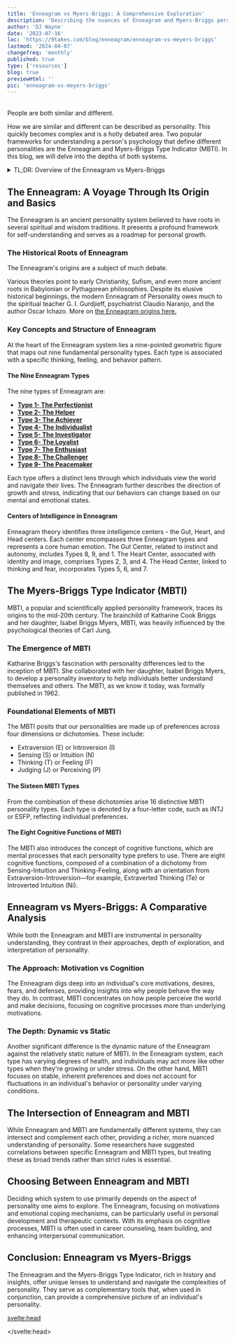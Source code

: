 ```yaml
---
title: 'Enneagram vs Myers-Briggs: A Comprehensive Exploration'
description: 'Describing the nuances of Enneagram and Myers-Briggs personality systems. Explore their unique traits, comparisons, and practical applications.'
author: 'DJ Wayne'
date: '2023-07-16'
loc: 'https://9takes.com/blog/enneagram/enneagram-vs-meyers-briggs'
lastmod: '2024-04-07'
changefreq: 'monthly'
published: true
type: ['resources']
blog: true
previewHtml: ''
pic: 'enneagram-vs-meyers-briggs'
---
```


<!-- // notes:  -->
<script>
	import  PopCard  from "$lib/components/atoms/PopCard.svelte";
</script>

<div
	style="display: flex;
    justify-content: center;
    margin: 1rem 0;
	"
>
	<PopCard
		image={`/blogs/${'enneagram-vs-meyers-briggs'}.webp`}
		showIcon={false}
		displayText=""
    altText="people walking in opposite directions"
    aspectRatio={'3/2'}
		subtext=""
	/>
</div>

<p class="firstLetter">People are both similar and different.</p>

How we are similar and different can be described as personality. This quickly becomes complex and is a hotly debated area. Two popular frameworks for understanding a person's psychology that define different personalities are the Enneagram and Myers-Briggs Type Indicator (MBTI). In this blog, we will delve into the depths of both systems.

<details>
<summary class="accordion">TL;DR: Overview of the Enneagram vs Myers-Briggs</summary>
<div class="panel">
<ul>
<li><b>Enneagram and Myers-Briggs Comparison:</b> Enneagram and Myers-Briggs are both personality systems, but they explore different facets. While Myers-Briggs focuses on cognitive functions and how we perceive and judge the world, Enneagram is about core fears, desires, and motivations.
</li>
<li><b>Understanding Enneagram:</b> Enneagram types are determined by fears and desires. It consists of nine distinct personality types, each showcasing a distinct way of thinking, feeling, and behaving.
</li>
<li><b>Understanding Myers-Briggs:</b> Myers-Briggs Type Indicator (MBTI) categorizes personalities into 16 types based on four dichotomies: Extroversion vs. Introversion, Sensing vs. Intuition, Thinking vs. Feeling, and Judging vs. Perceiving.
</li>
<li><b>Practical Applications:</b> Both systems provide insight into personal and professional relationships, career paths, and personal growth strategies. While Myers-Briggs helps us understand how we process information and make decisions, Enneagram helps us understand our core motivations and emotional coping mechanisms.
</li>
</ul>
  </div>
</details>

## The Enneagram: A Voyage Through Its Origin and Basics

The Enneagram is an ancient personality system believed to have roots in several spiritual and wisdom traditions. It presents a profound framework for self-understanding and serves as a roadmap for personal growth.

### The Historical Roots of Enneagram

The Enneagram's origins are a subject of much debate.

Various theories point to early Christianity, Sufism, and even more ancient roots in Babylonian or Pythagorean philosophies. Despite its elusive historical beginnings, the modern Enneagram of Personality owes much to the spiritual teacher G. I. Gurdjieff, psychiatrist Claudio Naranjo, and the author Oscar Ichazo. More on [the Enneagram origins here.](/blog/enneagram/enneagram-influences)

### Key Concepts and Structure of Enneagram

At the heart of the Enneagram system lies a nine-pointed geometric figure that maps out nine fundamental personality types. Each type is associated with a specific thinking, feeling, and behavior pattern.

#### The Nine Enneagram Types

The nine types of Enneagram are:

- **[Type 1- The Perfectionist](/blog/enneagram/enneagram-type-1)**
- **[Type 2- The Helper](/blog/enneagram/enneagram-type-2)**
- **[Type 3- The Achiever](/blog/enneagram/enneagram-type-3)**
- **[Type 4- The Individualist](/blog/enneagram/enneagram-type-4)**
- **[Type 5- The Investigator](/blog/enneagram/enneagram-type-5)**
- **[Type 6- The Loyalist](/blog/enneagram/enneagram-type-6)**
- **[Type 7- The Enthusiast](/blog/enneagram/enneagram-type-7)**
- **[Type 8- The Challenger](/blog/enneagram/enneagram-type-8)**
- **[Type 9- The Peacemaker](/blog/enneagram/enneagram-type-9)**

Each type offers a distinct lens through which individuals view the world and navigate their lives. The Enneagram further describes the direction of growth and stress, indicating that our behaviors can change based on our mental and emotional states.

#### Centers of Intelligence in Enneagram

Enneagram theory identifies three intelligence centers - the Gut, Heart, and Head centers. Each center encompasses three Enneagram types and represents a core human emotion. The Gut Center, related to instinct and autonomy, includes Types 8, 9, and 1. The Heart Center, associated with identity and image, comprises Types 2, 3, and 4. The Head Center, linked to thinking and fear, incorporates Types 5, 6, and 7.

## The Myers-Briggs Type Indicator (MBTI)

MBTI, a popular and scientifically applied personality framework, traces its origins to the mid-20th century. The brainchild of Katharine Cook Briggs and her daughter, Isabel Briggs Myers, MBTI, was heavily influenced by the psychological theories of Carl Jung.

### The Emergence of MBTI

Katharine Briggs's fascination with personality differences led to the inception of MBTI. She collaborated with her daughter, Isabel Briggs Myers, to develop a personality inventory to help individuals better understand themselves and others. The MBTI, as we know it today, was formally published in 1962.

### Foundational Elements of MBTI

The MBTI posits that our personalities are made up of preferences across four dimensions or dichotomies. These include:

- Extraversion (E) or Introversion (I)
- Sensing (S) or Intuition (N)
- Thinking (T) or Feeling (F)
- Judging (J) or Perceiving (P)

#### The Sixteen MBTI Types

From the combination of these dichotomies arise 16 distinctive MBTI personality types. Each type is denoted by a four-letter code, such as INTJ or ESFP, reflecting individual preferences.

#### The Eight Cognitive Functions of MBTI

The MBTI also introduces the concept of cognitive functions, which are mental processes that each personality type prefers to use. There are eight cognitive functions, composed of a combination of a dichotomy from Sensing-Intuition and Thinking-Feeling, along with an orientation from Extraversion-Introversion—for example, Extraverted Thinking (Te) or Introverted Intuition (Ni).

## Enneagram vs Myers-Briggs: A Comparative Analysis

While both the Enneagram and MBTI are instrumental in personality understanding, they contrast in their approaches, depth of exploration, and interpretation of personality.

### The Approach: Motivation vs Cognition

The Enneagram digs deep into an individual's core motivations, desires, fears, and defenses, providing insights into why people behave the way they do. In contrast, MBTI concentrates on how people perceive the world and make decisions, focusing on cognitive processes more than underlying motivations.

### The Depth: Dynamic vs Static

Another significant difference is the dynamic nature of the Enneagram against the relatively static nature of MBTI. In the Enneagram system, each type has varying degrees of health, and individuals may act more like other types when they're growing or under stress. On the other hand, MBTI focuses on stable, inherent preferences and does not account for fluctuations in an individual's behavior or personality under varying conditions.

## The Intersection of Enneagram and MBTI

While Enneagram and MBTI are fundamentally different systems, they can intersect and complement each other, providing a richer, more nuanced understanding of personality. Some researchers have suggested correlations between specific Enneagram and MBTI types, but treating these as broad trends rather than strict rules is essential.

## Choosing Between Enneagram and MBTI

Deciding which system to use primarily depends on the aspect of personality one aims to explore. The Enneagram, focusing on motivations and emotional coping mechanisms, can be particularly useful in personal development and therapeutic contexts. With its emphasis on cognitive processes, MBTI is often used in career counseling, team building, and enhancing interpersonal communication.

## Conclusion: Enneagram vs Myers-Briggs

The Enneagram and the Myers-Briggs Type Indicator, rich in history and insights, offer unique lenses to understand and navigate the complexities of personality. They serve as complementary tools that, when used in conjunction, can provide a comprehensive picture of an individual's personality.

<svelte:head>

<script type="application/ld+json">
{
   "@graph":[
      {
         "@type": "Article",
         "articleBody": "The article discusses the Enneagram and the Myers-Briggs Type Indicator (MBTI), two systems that aim to decode the complexity of human personality. The article dives into both systems' origins, key concepts, and principles and explores their differences and potential intersections. In addition, it provides guidance on how to choose between the two systems based on the aspects of personality one aims to explore.",
         "creator": {
               "@type": "Person",
               "name": "DJ Wayne",
               "sameAs": ["https://www.instagram.com/djwayne3/", "https://www.youtube.com/@djwayne3", "https://www.linkedin.com/in/davidtwayne/", "https://twitter.com/djwayne3"
            ]
         },
         "author": {
            "@type": "Person",
            "name": "DJ Wayne",
            "sameAs": ["https://www.instagram.com/djwayne3/", "https://www.youtube.com/@djwayne3", "https://www.linkedin.com/in/davidtwayne/", "https://twitter.com/djwayne3"
            ]
         },
         "dateModified":{
            "@type":"Date",
            "@value":"2024-04-07"
         },
         "datePublished":{
            "@type":"Date",
            "@value":"2023-07-16"
         },
         "description":"This article offers a comprehensive comparison between the Enneagram and the Myers-Briggs Type Indicator (MBTI), two popular systems for understanding human personality. The discussion spans the origins, structure, and principles of both systems, their contrasting approaches to personality understanding, and how they can be used in conjunction.",
         "headline":"Enneagram vs. Myers-Briggs: A Comprehensive Exploration",
         "image":{
            "@type":"ImageObject",
            "height":810,
            "url": "https://9takes.com/blogs/enneagram-vs-meyers-briggs.webp",
            "width":1450
         },
         "mainEntityOfPage":{
            "@id":"https://9takes.com/blog/enneagram/enneagram-vs-meyers-briggs",
            "@type":"WebPage"
         },
         "mentions":{
            "@type":"Thing",
            "name":"Enneagram"
         },
         "publisher": {
            "@type": "Organization",
            "sameAs": ["https://www.instagram.com/9takesdotcom/", "https://twitter.com/9takesdotcom"],
            "logo": {
               "@type": "ImageObject",
               "url": "https://9takes.com/brand/darkRubix.png"
            },
            "name": "9takes"
         }
      },
      {
         "@type":"FAQPage",
         "mainEntity":[
            {
               "@type":"Question",
               "acceptedAnswer":{
                  "@type":"Answer",
                  "text":"Enneagram is a personality system that maps out nine fundamental personality types and provides insights into core motivations, desires, fears, and defenses. The Myers-Briggs Type Indicator (MBTI), on the other hand, focuses on how people perceive the world and make decisions. It identifies preferences across four dimensions: Extraversion or Introversion, Sensing or Intuition, Thinking or Feeling, and Judging or Perceiving."
               },
               "name":"What is the difference between the Enneagram and Myers-Briggs Type Indicator (MBTI)?"
            },
            {
               "@type":"Question",
               "acceptedAnswer":{
                  "@type":"Answer",
                  "text":"Choosing between the Enneagram and MBTI depends on the aspect of personality you aim to explore. The Enneagram is useful for understanding motivations and emotional coping mechanisms and is often used in personal development and therapeutic contexts. MBTI emphasizes cognitive processes and is commonly used in career counseling, team building, and enhancing interpersonal communication."
               },
               "name":"How do I choose between using the Enneagram and the Myers-Briggs Type Indicator (MBTI)?"
            },
            {
               "@type": "Question",
               "acceptedAnswer": {
                  "@type": "Answer",
                  "text": "While both the Enneagram and MBTI are personality systems, they differ in their focus. The Enneagram is centered around core fears, desires, and motivations, offering insights into why people behave the way they do. In contrast, MBTI focuses on cognitive functions, how people perceive the world, and make decisions, emphasizing cognitive processes rather than underlying motivations."
               },
               "name": "What are the main differences between the Enneagram and Myers-Briggs Type Indicator (MBTI)?"
            },
            {
               "@type": "Question",
               "acceptedAnswer": {
                  "@type": "Answer",
                  "text": "The Enneagram is an ancient personality system with debated origins, possibly tracing back to early Christianity, Sufism, and ancient philosophies. It consists of a nine-pointed geometric figure representing nine distinct personality types, each with specific patterns of thinking, feeling, and behaving."
               },
               "name": "What are the origins and key concepts of the Enneagram?"
            },
            {
               "@type": "Question",
               "acceptedAnswer": {
                  "@type": "Answer",
                  "text": "MBTI categorizes personalities into 16 types based on four dichotomies: Extraversion vs. Introversion, Sensing vs. Intuition, Thinking vs. Feeling, and Judging vs. Perceiving. It also introduces eight cognitive functions, mental processes that each personality type prefers to use, combining a dichotomy from Sensing-Intuition and Thinking-Feeling with an orientation from Extraversion-Introversion."
               },
               "name": "How is the Myers-Briggs Type Indicator (MBTI) structured?"
            },
            {
               "@type": "Question",
               "acceptedAnswer": {
                  "@type": "Answer",
                  "text": "Although fundamentally different, the Enneagram and MBTI can intersect and complement each other for a richer understanding of personality. The Enneagram is useful in personal development and therapeutic contexts, focusing on motivations and emotional coping mechanisms. MBTI is often used in career counseling, team building, and enhancing interpersonal communication, with its emphasis on cognitive processes."
               },
               "name": "How do the Enneagram and MBTI complement each other?"
            }
         ]
      }
   ]
}
</script>

</svelte:head>

<style lang="scss">
</style>
